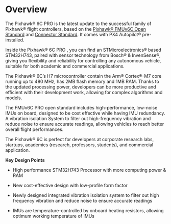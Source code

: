 # Overview

The Pixhawk® 6C PRO is the latest update to the successful family of Pixhawk® flight controllers, based on the [Pixhawk® FMUv6C Open Standard](https://github.com/pixhawk/Pixhawk-Standards/blob/master/DS-018%20Pixhawk%20Autopilot%20v6C%20Standard.pdf) and [Connector Standard](https://github.com/pixhawk/Pixhawk-Standards/blob/master/DS-009%20Pixhawk%20Connector%20Standard.pdf). It comes with PX4 Autopilot® pre-installed.

Inside the Pixhawk® 6C PRO , you can find an STMicroelectronics® based STM32H743, paired with sensor technology from Bosch® & InvenSense®, giving you flexibility and reliability for controlling any autonomous vehicle, suitable for both academic and commercial applications.

The Pixhawk® 6C’s H7 microcontroller contain the Arm® Cortex®-M7 core running up to 480 MHz, has 2MB flash memory and 1MB RAM. Thanks to the updated processing power, developers can be more productive and efficient with their development work, allowing for complex algorithms and models.

The FMUv6C PRO open standard includes high-performance, low-noise IMUs on board, designed to be cost effective while having IMU redundancy. A vibration isolation System to filter out high-frequency vibration and reduce noise to ensure accurate readings, allowing vehicles to reach better overall flight performances.

The Pixhawk® 6C is perfect for developers at corporate research labs, startups, academics \(research, professors, students\), and commercial application.

**Key Design Points**

* High performance STM32H743 Processor with more computing power & RAM

* New cost-effective design with low-profile form factor

* Newly designed integrated vibration isolation system to filter out high frequency vibration and reduce noise to ensure accurate readings

* IMUs are temperature-controlled by onboard heating resistors, allowing optimum working temperature of IMUs



